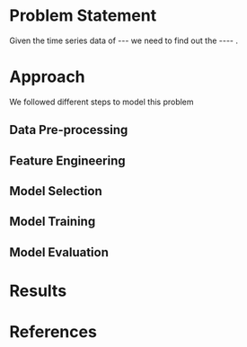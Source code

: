 # Problem Statement
Given the time series data of --- we need to find out the ---- .

# Approach
We followed different steps to model this problem
## Data Pre-processing
## Feature Engineering
## Model Selection
## Model Training
## Model Evaluation

# Results

# References
